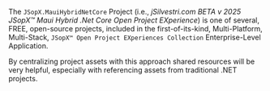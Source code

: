 ﻿
The `JSopX.MauiHybridNetCore` Project (i.e., _jSilvestri.com BETA v 2025 JSopX™ Maui Hybrid .Net Core Open Project EXperience_) is one of several, FREE, open-source projects, included in the first-of-its-kind, Multi-Platform, Multi-Stack, `JSopX™ Open Project EXperiences Collection` Enterprise-Level Application.

By centralizing project assets with this approach shared resources will be very helpful, especially with referencing assets from traditional .NET projects.
